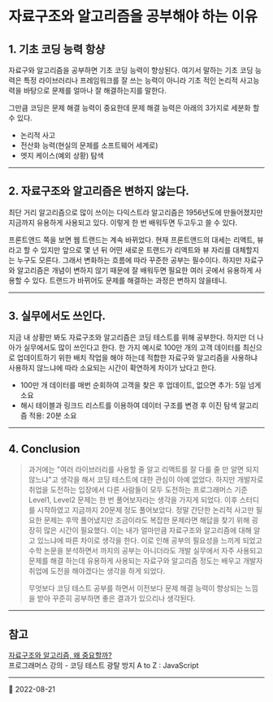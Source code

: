 # 자료구조와 알고리즘을 공부해야 하는 이유

## 1. 기초 코딩 능력 항샹

자료구와 알고리즘을 공부하면 기초 코딩 능력이 향상된다. 여기서 말하는 기초 코딩 능력은 특정 라이브러리나 프레임워크를
잘 쓰는 능력이 아니라 기초 적인 논리적 사고능력을 바탕으로 문제를 얼마나 잘 해결하는지를 말한다.

그만큼 코딩은 문제 해결 능력이 중요한데 문제 해결 능력은 아래의 3가지로 세분화 할 수 있다.

- 논리적 사고
- 전산화 능력(현실의 문제를 소프트웨어 세계로)
- 엣지 케이스(예외 상황) 탐색

---

## 2. 자료구조와 알고리즘은 변하지 않는다.

최단 거리 알고리즘으로 많이 쓰이는 다익스트라 알고리즘은 1956년도에 만들어졌지만 지금까지 유용하게 사용되고 있다. 이렇게
한 번 배워두면 두고두고 쓸 수 있다.

프론트앤드 쪽을 보면 웹 트랜드는 계속 바뀌었다. 현재 프론트앤드의 대세는 리액트, 뷰라고 할 수 있지만 앞으로 몇 년 뒤 어떤 새로운
트랜드가 리액트와 뷰 자리를 대체할지는 누구도 모른다. 그래서 변화하는 흐름에 따라 꾸준한 공부는 필수이다. 하지만 자료구와
알고리즘은 개념이 변하지 않기 때문에 잘 배워두면 필요한 여러 곳에서 유용하게 사용할 수 있다. 트랜드가 바뀌어도 문제를 해결하는 과정은
변하지 않을테니.

---

## 3. 실무에서도 쓰인다.

지금 내 상황만 봐도 자료구조와 알고리즘은 코딩 테스트를 위해 공부한다. 하지만 더 나아가 실무에서도 많이 쓰인다고 한다. 한 가지 예시로
100만 개의 고객 데이터를 최신으로 업데이트하기 위한 배치 작업을 해야 하는데 적합한 자료구와 알고리즘을 사용하냐 사용하지 않느냐에 따라
소요되는 시간이 확연하게 차이가 났다고 한다.

- 100만 개 데이터를 매번 순회하여 고객을 찾은 후 업데이트, 없으면 추가: 5일 넘게 소요
- 해시 테이블과 링크드 리스트를 이용하여 데이터 구조를 변경 후 이진 탐색 알고리즘 적용: 20분 소요

---

## 4. Conclusion

> 과거에는 "여러 라이브러리를 사용할 줄 알고 리액트를 잘 다룰 줄 만 알면 되지 않느냐"고 생각을 해서 코딩 테스트에 대한 관심이 아예 없었다.
> 하지만 개발자로 취업을 도전하는 입장에서 다른 사람들이 모두 도전하는 프로그래머스 기준 Level1, Level2 문제는 한 번 풀어보자라는 생각을 가지게 되었다.
> 이후 스터디를 시작하였고 지금까지 20문제 정도 풀어보았다. 정말 간단한 논리적 사고만 필요한 문제는 후딱 풀어냈지만 조금이라도
> 복잡한 문제라면 해답을 찾기 위해 굉장히 많은 시간이 필요했다. 이는 내가 얼마만큼 자료구조와 알고리즘에 대해 알고 있느냐에 따른 차이로 생각을 한다.
> 이로 인해 공부의 필요성을 느끼게 되었고 수학 논문을 분석하면서 까지의 공부는 아니더라도 개발 실무에서 자주 사용되고 문제를 해결
> 하는데 유용하게 사용되는 자료구와 알고리즘 정도는 배우고 개발자 취업에 도전을 해야겠다는 생각을 하게 되었다.
>
> 무엇보다 코딩 테스트 공부를 하면서 이전보다 문제 해결 능력이 향상되는 느낌을 받아 꾸준히 공부하면 좋은 결과가 있으리나 생각된다.

---

## 참고

[자료구조와 알고리즘, 왜 중요할까?](https://prgms.tistory.com/134)  
프로그래머스 강의 - 코딩 테스트 광탈 방지 A to Z : JavaScript

---

📅 2022-08-21
